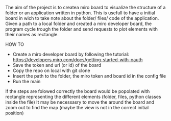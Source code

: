 The aim of the project is to createa miro board to visualize the structure of a folder or an application written in python. This is usefull to have a initial board in wich to take note about the folder/ files/ code of the application.
Given a path to a local folder and created a miro developer board, the program cycle trough the folder and send requests to plot elements with their names as rectangle.

HOW TO
- Create a miro developer board by following the tutorial: https://developers.miro.com/docs/getting-started-with-oauth
- Save the token and url (or id) of the board
- Copy the repo on local with git clone
- Insert the path to the folder, the miro token and board id in the config file
- Run the main

If the steps are folowed correctly the board would be popolated with rectangle representing the different elements (folder, files, python classes inside the file)
It may be necessasry to move the around the board and zoom out to find the map (maybe the view is not in the correct initial position)
